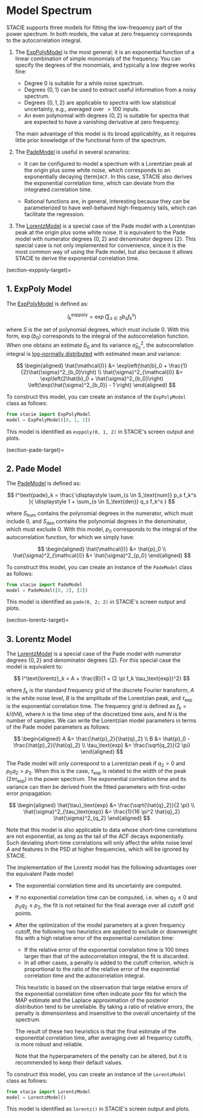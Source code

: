 # Model Spectrum

STACIE supports three models for fitting the low-frequency part of the power spectrum.
In both models, the value at zero frequency corresponds to the autocorrelation integral.

1. The [ExpPolyModel](#stacie.model.ExpPolyModel) is the most general;
   it is an exponential function of a linear combination of simple monomials of the frequency.
   You can specify the degrees of the monomials, and typically a low degree works fine:

    - Degree $0$ is suitable for a white noise spectrum.
    - Degrees $\{0, 1\}$ can be used to extract useful information from a noisy spectrum.
    - Degrees $\{0, 1, 2\}$ are applicable to spectra with low statistical uncertainty,
      e.g., averaged over $>100$ inputs.
    - An even polynomial with degrees $\{0, 2\}$ is suitable for spectra
      that are expected to have a vanishing derivative at zero frequency.

    The main advantage of this model is its broad applicability,
    as it requires little prior knowledge of the functional form of the spectrum.

2. The [PadeModel](#stacie.model.PadeModel) is useful in several scenarios:

    - It can be configured to model a spectrum with a Lorentzian peak at the origin
      plus some white noise, which corresponds to an exponentially decaying {term}`ACF`.
      In this case, STACIE also derives the exponential correlation time,
      which can deviate from the integrated correlation time.

    - Rational functions are, in general, interesting because they can be
      parameterized to have well-behaved high-frequency tails,
      which can facilitate the regression.

3. The [LorentzModel](#stacie.model.LorentzModel) is a special case of the Pade model
   with a Lorentzian peak at the origin plus some white noise.
   It is equivalent to the Pade model with numerator degrees $\{0, 2\}$
   and denominator degrees $\{2\}$.
   This special case is not only implemented for convenience,
   since it is the most common way of using the Pade model,
   but also because it allows STACIE to derive the exponential correlation time.

(section-exppoly-target)=

## 1. ExpPoly Model

The [ExpPolyModel](#stacie.model.ExpPolyModel) is defined as:

$$
    I^\text{exppoly}_k = \exp\left(\sum_{s \in S} b_s f_k^s\right)
$$

where $S$ is the set of polynomial degrees, which must include 0.
With this form, $\exp(b_0)$ corresponds to the integral of the autocorrelation function.
When one obtains an estimate $\hat{b}_0$ and its variance $\hat{\sigma}^2_{b_0}$,
the autocorrelation integral is [log-normally distributed](https://en.wikipedia.org/wiki/Log-normal_distribution)
with estimated mean and variance:

$$
    \begin{aligned}
    \hat{\mathcal{I}}
    &= \exp\left(\hat{b}_0 + \frac{1}{2}\hat{\sigma}^2_{b_0}\right)
    \\
    \hat{\sigma}^2_{\mathcal{I}}
    &= \exp\left(2\hat{b}_0 + \hat{\sigma}^2_{b_0}\right)
        \left(\exp(\hat{\sigma}^2_{b_0}) - 1 \right)
    \end{aligned}
$$

To construct this model, you can create an instance of the `ExpPolyModel` class as follows:

```python
from stacie import ExpPolyModel
model = ExpPolyModel([0, 1, 2])
```

This model is identified as `exppoly(0, 1, 2)` in STACIE's screen output and plots.

(section-pade-target)=

## 2. Pade Model

The [PadeModel](#stacie.model.PadeModel) is defined as:

$$
    I^\text{pade}_k = \frac{
        \displaystyle
        \sum_{s \in S_\text{num}} p_s f_k^s
    }{
        \displaystyle
        1 + \sum_{s \in S_\text{den}} q_s f_k^s
    }
$$

where $S_\text{num}$ contains the polynomial degrees in the numerator, which must include 0,
and $S_\text{den}$ contains the polynomial degrees in the denominator, which must exclude 0.
With this model, $p_0$ corresponds to the integral of the autocorrelation function,
for which we simply have:

$$
    \begin{aligned}
    \hat{\mathcal{I}} &= \hat{p}_0
    \\
    \hat{\sigma}^2_{\mathcal{I}} &= \hat{\sigma}^2_{p_0}
    \end{aligned}
$$

To construct this model, you can create an instance of the `PadeModel` class as follows:

```python
from stacie import PadeModel
model = PadeModel([0, 2], [2])
```

This model is identified as `pade(0, 2; 2)` in STACIE's screen output and plots.

(section-lorentz-target)=

## 3. Lorentz Model

The [LorentzModel](#stacie.model.LorentzModel) is a special case of the Pade model
with numerator degrees $\{0, 2\}$ and denominator degrees $\{2\}$.
For this special case the model is equivalent to:

$$
    I^\text{lorentz}_k = A + \frac{B}{1 + (2 \pi f_k \tau_\text{exp})^2}
$$

where $f_k$ is the standard frequency grid of the discrete Fourier transform,
$A$ is the white noise level, $B$ is the amplitude of the Lorentzian peak,
and $\tau_\text{exp}$ is the exponential correlation time.
The frequency grid is defined as $f_k = k / (hN)$,
where $h$ is the time step of the discretized time axis, and $N$ is the number of samples.
We can write the Lorentzian model parameters in terms of the Pade model parameters as follows:

$$
    \begin{aligned}
        A &= \frac{\hat{p}_2}{\hat{q}_2}
        \\
        B &= \hat{p}_0 - \frac{\hat{p}_2}{\hat{q}_2}
        \\
        \tau_\text{exp} &= \frac{\sqrt{q_2}}{2 \pi}
    \end{aligned}
$$

The Pade model will only correspond to a Lorentzian peak if $q_2 > 0$ and $p_0 q_2 > p_2$.
When this is the case, $\tau_\text{exp}$ is related
to the width of the peak ($2 \pi \tau_\text{exp}$) in the power spectrum.
The exponential correlation time and its variance can then be derived
from the fitted parameters with first-order error propagation:

$$
    \begin{aligned}
    \hat{\tau}_\text{exp} &= \frac{\sqrt{\hat{q}_2}}{2 \pi}
    \\
    \hat{\sigma}^2_{\tau_\text{exp}} &= \frac{1}{16 \pi^2 \hat{q}_2} \hat{\sigma}^2_{q_2}
    \end{aligned}
$$

Note that this model is also applicable to data whose short-time correlations are not exponential,
as long as the tail of the ACF decays exponentially.
Such deviating short-time correlations will only affect the white noise level $A$
and features in the PSD at higher frequencies, which will be ignored by STACIE.

The implementation of the Lorentz model has the following advantages over the equivalent Pade model:

- The exponential correlation time and its uncertainty are computed.
- If no exponential correlation time can be computed,
  i.e. when $q_2 \le 0$ and $p_0 q_2 \le p_2$,
  the fit is not retained for the final average over all cutoff grid points.
- After the optimization of the model parameters at a given frequency cutoff,
  the following two heuristics are applied to exclude or downweight fits
  with a high relative error of the exponential correlation time:

    - If the relative error of the exponential correlation time is 100 times larger
      than that of the autocorrelation integral, the fit is discarded.
    - In all other cases, a penalty is added to the cutoff criterion,
      which is proportional to the ratio of the relative error of the exponential correlation time
      and the autocorrelation integral.

  This heuristic is based on the observation that large relative errors of
  the exponential correlation time often indicate poor fits for which the MAP estimate
  and the Laplace approximation of the posterior distribution tend to be unreliable.
  By taking a ratio of relative errors, the penalty is dimensionless
  and insensitive to the overall uncertainty of the spectrum.

  The result of these two heuristics is that the final estimate of the exponential correlation time,
  after averaging over all frequency cutoffs, is more robust and reliable.

  Note that the hyperparameters of the penalty can be altered, but it is recommended to keep
  their default values.

To construct this model, you can create an instance of the `LorentzModel` class as follows:

```python
from stacie import LorentzModel
model = LorentzModel()
```

This model is identified as `lorentz()` in STACIE's screen output and plots.
